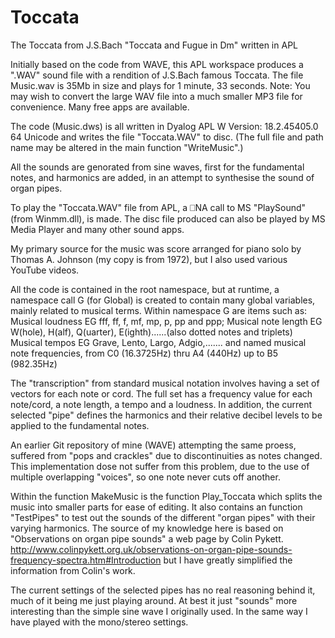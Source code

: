 # Toccata
The Toccata from J.S.Bach "Toccata and Fugue in Dm" written in APL

Initially based on the code from  WAVE, this APL workspace produces a ".WAV" sound file with a rendition of J.S.Bach famous Toccata.
The file Music.wav is 35Mb in size and plays for 1 minute, 33 seconds. 
Note: You may wish to convert the large WAV file into a much smaller MP3 file for convenience. Many free apps are available.

The code (Music.dws) is all written in Dyalog APL W Version: 18.2.45405.0 64 Unicode and writes the file "Toccata.WAV" to disc.
(The full file and path name may be altered in the main function "WriteMusic".)

All the sounds are genorated from sine waves, first for the fundamental notes, and harmonics are added, in an attempt to synthesise the sound of organ pipes.  

To play the "Toccata.WAV" file  from APL, a ⎕NA call to MS "PlaySound" (from Winmm.dll), is made.
The disc file produced can also be played by MS Media Player and many other sound apps.

My primary source for the music was score arranged for piano solo by Thomas A. Johnson (my copy is from 1972), but I also used various YouTube videos.

All the code is contained in the root namespace, but at runtime, a namespace call G (for Global) is created to contain many global variables, mainly related to musical terms.
Within namespace G are items such as:
  Musical loudness EG fff, ff, f, mf,  mp, p, pp and ppp; 
  Musical note length EG W(hole), H(alf), Q(uarter), E(ighth)......(also dotted notes and triplets)
  Musical tempos EG Grave, Lento, Largo, Adgio,.......
  and named musical note frequencies, from C0 (16.3725Hz) thru A4 (440Hz) up to B5 (982.35Hz)
  
The "transcription" from standard musical notation involves having a set of vectors for each note or cord.
The full set has a frequency value for each note/cord, a note length, a tempo and a loudness. 
In addition, the current selected  "pipe" defines the harmonics and their relative decibel levels to be applied to the fundamental notes.

An earlier Git repository of mine (WAVE) attempting the same proess, suffered from "pops and crackles" due to discontinuities as notes changed.
This implementation dose not suffer from this problem, due to the use of multiple overlapping "voices", so one note never cuts off another.

Within the function MakeMusic is the function Play_Toccata which splits the music into smaller parts for ease of editing. 
It also contains an function "TestPipes" to test out the sounds of the different "organ pipes" with their varying harmonics.
The source of my knowledge here is based on "Observations on organ pipe sounds" a web page by Colin Pykett.
http://www.colinpykett.org.uk/observations-on-organ-pipe-sounds-frequency-spectra.htm#Introduction
but I have greatly simplified the information from Colin's work.

The current settings of the selected pipes has no real reasoning behind it, much of it being me just playing around. At best it just "sounds" more interesting
than the simple sine wave I originally used. In the same way I have played with the mono/stereo settings.




  
